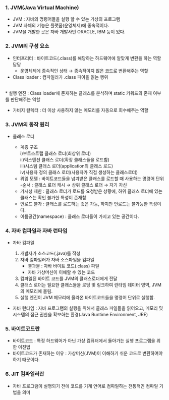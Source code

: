 ### 1. JVM(Java Virtual Machine)
* JVM : 자바의 명령어들을 실행 할 수 있는 가상의 프로그램
* JVM 자체의 기능은 플랫폼(운영체제)에 종속적이다.
* JVM을 개발한 곳은 자바 개발사인 ORACLE, IBM 등이 있다.

### 2. JVM의 구성 요소 
* 인터프리터 : 바이트코드(.class)를 해당하는 하드웨어에 알맞게 변환을 하는 역할 담당
    - 운영체제에 종속적인 상태 → 종속적이지 않은 코드로 변환해주는 역할
* Class loader :  컴파일러가 .class 파이을 읽는 행위
<br>
* 실행 엔진 : Class loader에 존재하는 클래스를 분석하며 static 키워드의 존재 여부를 판단해주는 역할

* 가비지 컬렉터 : 더 이상 사용하지 않는 메모리를 자동으로 회수해주는 역할

### 3. JVM의 동작 원리
* 클래스 로더

    - 계층 구조 
        <br>i)부트스트랩 클래스 로더(최상위 로더)
        <br>ii)익스텐션 클래스 로더(확장 클래스들을 로드함)
        <br>iii)시스템 클래스 로더(application의 클래스 로드)
        <br>iv)사용자 정의 클래스 로더(사용자가 직접 생성하는 클래스로더)
    - 위임 모델 : 바이트코드들을 넘겨받은 클래스를 로드할 때 사용하는 명령어 단위
    <br>-순서 : 클래스 로더 캐시 → 상위 클래스 로더 → 자기 자신
    - 가시성 제한 : 클래스 로더가 로드를 요청받은 상황에, 하위 클래스 로더에 있는 클래스는 확인 불가한 특성이 존재함
    - 언로드 불가 : 클래스를 로드하는 것은 가능, 하지만 언로드는 불가능한 특성이다.
    - 이름공간(namespace) : 클래스 로더들이 가지고 있는 공간이다.

### 4. 자바 컴파일과 자바 런타임
* 자바 컴파일
    1. 개발자가 소스코드(.java)를 작성
    2. 자바 컴파일러가 자바 소스파일을 컴파일
        - 결과물 : 자바 바이트 코드(.class) 파일
        - 자바 가상머신이 이해할 수 있는 코드
    3. 컴파일된 바이트 코드를 JVM의 클래스로더에게 전달
    4. 클래스 로더는 필요한 클래스들을 로딩 및 링크하여 런타임 데이터 영역, JVM의 메모리에 올림.
    5. 실행 엔진이 JVM 메모리에 올라온 바이트코드들을 명령어 단위로 실행함.

 * 자바 런타임 : 자바 프로그램의 실행을 위해서 클래스 파일들을 읽어오고, 메모리 및 시스템의 접근 권한을 확보하는 환경(Java Runtime Environment, JRE)
### 5. 바이트코드란
* 바이트코드 : 특정 하드웨어가 아닌 가상 컴퓨터에서 돌아가는 실행 프로그램을 위한 이진법
* 바이트코드가 존재하는 이유 : 가상머신(JVM)이 이해하기 쉬운 코드로 변환하여야 하기 때문이다.
### 6. JIT 컴파일러란
* 자바 프로그램이 실행되기 전에 코드를 기계 언어로 컴파일하는 전통적인 컴파일 기법을 의미